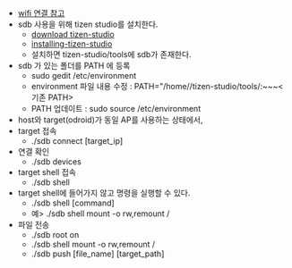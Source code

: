 * [wifi 연결 참고](https://github.com/kosslab-kr/Tizen-NN-Runtime/blob/master/docs/how_to_connect_wifi.md)
* sdb 사용을 위해 tizen studio를 설치한다.
  * [download tizen-studio](https://developer.tizen.org/development/tizen-studio/download)
  * [installing-tizen-studio](https://developer.tizen.org/development/tizen-studio/download/installing-tizen-studio)
  * 설치하면 tizen-studio/tools에 sdb가 존재한다.
* sdb 가 있는 폴더를 PATH 에 등록
  * sudo gedit /etc/environment
  * environment 파일 내용 수정 : PATH="/home/<ID>/tizen-studio/tools/:~~~<기존 PATH>
  * PATH 업데이트 : sudo source /etc/environment
* host와 target(odroid)가 동일 AP를 사용하는 상태에서,
* target 접속
  * ./sdb connect [target_ip]
* 연결 확인
  * ./sdb devices
* target shell 접속
  * ./sdb shell
* target shell에 들어가지 않고 명령을 실행할 수 있다.
  * ./sdb shell [command]
  * 예> ./sdb shell mount -o rw,remount /
* 파일 전송
  * ./sdb root on
  * ./sdb shell mount -o rw,remount /
  * ./sdb push [file_name] [target_path]
